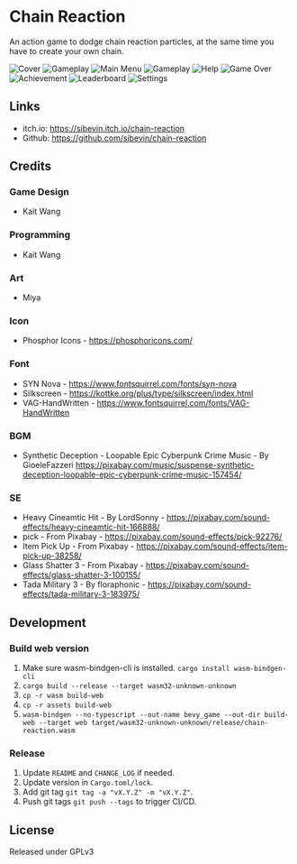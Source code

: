# Chain Reaction

An action game to dodge chain reaction particles, at the same time you have to create your own chain.

![Cover](https://raw.githubusercontent.com/sibevin/chain-reaction/main/screenshots/cr_cover_1280x720.png)
![Gameplay](https://raw.githubusercontent.com/sibevin/chain-reaction/main/screenshots/cr_gameplay.gif)
![Main Menu](https://raw.githubusercontent.com/sibevin/chain-reaction/main/screenshots/cr_menu.png)
![Gameplay](https://raw.githubusercontent.com/sibevin/chain-reaction/main/screenshots/cr_gameplay.png)
![Help](https://raw.githubusercontent.com/sibevin/chain-reaction/main/screenshots/cr_help.png)
![Game Over](https://raw.githubusercontent.com/sibevin/chain-reaction/main/screenshots/cr_game_over.png)
![Achievement](https://raw.githubusercontent.com/sibevin/chain-reaction/main/screenshots/cr_achievement.png)
![Leaderboard](https://raw.githubusercontent.com/sibevin/chain-reaction/main/screenshots/cr_leaderboard.png)
![Settings](https://raw.githubusercontent.com/sibevin/chain-reaction/main/screenshots/cr_settings.png)

## Links

- itch.io: https://sibevin.itch.io/chain-reaction
- Github: https://github.com/sibevin/chain-reaction

## Credits

### Game Design

- Kait Wang

### Programming

- Kait Wang

### Art

- Miya

### Icon

- Phosphor Icons - https://phosphoricons.com/

### Font

- SYN Nova - https://www.fontsquirrel.com/fonts/syn-nova
- Silkscreen - https://kottke.org/plus/type/silkscreen/index.html
- VAG-HandWritten - https://www.fontsquirrel.com/fonts/VAG-HandWritten

### BGM

- Synthetic Deception - Loopable Epic Cyberpunk Crime Music - By GioeleFazzeri
  https://pixabay.com/music/suspense-synthetic-deception-loopable-epic-cyberpunk-crime-music-157454/

### SE

- Heavy Cineamtic Hit - By LordSonny - https://pixabay.com/sound-effects/heavy-cineamtic-hit-166888/
- pick - From Pixabay - https://pixabay.com/sound-effects/pick-92276/
- Item Pick Up - From Pixabay - https://pixabay.com/sound-effects/item-pick-up-38258/
- Glass Shatter 3 - From Pixabay - https://pixabay.com/sound-effects/glass-shatter-3-100155/
- Tada Military 3 - By floraphonic - https://pixabay.com/sound-effects/tada-military-3-183975/

## Development

### Build web version

1. Make sure wasm-bindgen-cli is installed. `cargo install wasm-bindgen-cli`
2. `cargo build --release --target wasm32-unknown-unknown`
3. `cp -r wasm build-web`
4. `cp -r assets build-web`
5. `wasm-bindgen --no-typescript --out-name bevy_game --out-dir build-web --target web target/wasm32-unknown-unknown/release/chain-reaction.wasm`

### Release

1. Update `README` and `CHANGE_LOG` if needed.
2. Update version in `Cargo.toml/lock`.
3. Add git tag `git tag -a "vX.Y.Z" -m "vX.Y.Z"`.
4. Push git tags `git push --tags` to trigger CI/CD.

## License

Released under GPLv3
